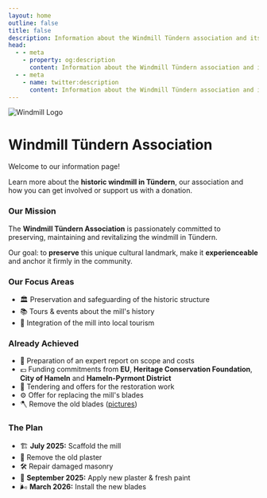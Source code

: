 ```yaml
---
layout: home
outline: false
title: false
description: Information about the Windmill Tündern association and its mission.
head:
  - - meta
    - property: og:description
      content: Information about the Windmill Tündern association and its mission.
  - - meta
    - name: twitter:description
      content: Information about the Windmill Tündern association and its mission.
---
```


<div class="home-hero">
  <img src="/imgs/logo.svg" alt="Windmill Logo" class="hero-logo" />
  <h1 class="hero-title">Windmill Tündern Association</h1>
  <p class="hero-subtitle">Welcome to our information page!</p>
  <p class="hero-text">
    Learn more about the <strong>historic windmill in Tündern</strong>, our association and how you can get involved or support us with a donation.
  </p>
</div>


### Our Mission

The **Windmill Tündern Association** is passionately committed to preserving, maintaining and revitalizing the windmill in Tündern.

Our goal: to **preserve** this unique cultural landmark, make it **experienceable** and anchor it firmly in the community.


### Our Focus Areas

- 🏛️ Preservation and safeguarding of the historic structure
- 📚 Tours & events about the mill's history
- 🧭 Integration of the mill into local tourism


### Already Achieved

- 🧾 Preparation of an expert report on scope and costs
- 💶 Funding commitments from **EU**, **Heritage Conservation Foundation**, **City of Hameln** and **Hameln-Pyrmont District**
- 📐 Tendering and offers for the restoration work
- ⚙️ Offer for replacing the mill's blades
- 🪓 Remove the old blades ([pictures](/en/bilder#removal-of-the-blades-2025))


### The Plan

- 🏗️ **July 2025:** Scaffold the mill
- 🧱 Remove the old plaster
- 🛠️ Repair damaged masonry
- 🎨 **September 2025:** Apply new plaster & fresh paint
- 🌬️ **March 2026:** Install the new blades
